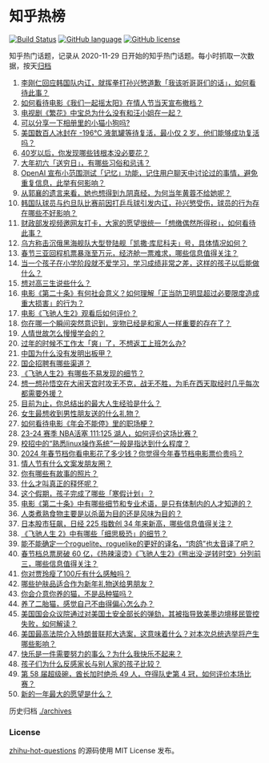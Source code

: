 # 知乎热榜
[![Build Status](https://github.com/ToWeLong/zhihu-hot-questions/workflows/CI/badge.svg)](https://github.com/ToWeLong/zhihu-hot-questions/actions)
[![GitHub language](https://img.shields.io/badge/language-golang-orange.svg)](https://golang.org/)
[![GitHub license](https://img.shields.io/github/license/ToWeLong/zhihu-hot-questions)](https://github.com/ToWeLong/zhihu-hot-questions/blob/main/LICENSE)

知乎热门话题，记录从 2020-11-29 日开始的知乎热门话题。每小时抓取一次数据，按天[归档](./archives)

<!-- BEGIN -->

1. [李刚仁回应韩国队内讧，就挥拳打孙兴慜道歉「我该听哥哥们的话」，如何看待此事？](https://www.zhihu.com/question/644319400)
1. [如何看待电影《我们一起摇太阳》在情人节当天宣布撤档？](https://www.zhihu.com/question/644329678)
1. [电视剧《繁花》中宝总为什么没有和汪小姐在一起？](https://www.zhihu.com/question/637599975)
1. [可以分享一下相册里的小猫小狗吗?](https://www.zhihu.com/question/637631565)
1. [美国数百人冰封在 -196℃ 液氮罐等待复活，最小仅 2 岁，他们能够成功复活吗？](https://www.zhihu.com/question/644139715)
1. [40岁以后，你发现哪些钱根本没必要花？](https://www.zhihu.com/question/593808844)
1. [大年初六「送穷日」，有哪些习俗和忌讳？](https://www.zhihu.com/question/644368927)
1. [OpenAI 宣布小范围测试「记忆」功能，记住用户聊天中讨论过的事情，避免重复信息，此举有何影响？](https://www.zhihu.com/question/644289079)
1. [从郭襄的遗言来看，她也想得到九阴真经，为何当年黄蓉不给她呢？](https://www.zhihu.com/question/644275411)
1. [韩国队球员与约旦队比赛前因打乒乓球引发内讧，孙兴慜受伤，球员的行为存在哪些不好影响？](https://www.zhihu.com/question/644309563)
1. [财政部发视频邀网友打卡，大家的愿望很统一「想缴偶然所得税」，如何看待此事？](https://www.zhihu.com/question/644321152)
1. [乌方称击沉俄黑海舰队大型登陆舰「凯撒·库尼科夫」号，具体情况如何？](https://www.zhihu.com/question/644308685)
1. [春节三亚回程机票暴涨至万元，经济舱一票难求，哪些信息值得关注？](https://www.zhihu.com/question/644284444)
1. [当一个孩子在小学阶段就不爱学习，学习成绩非常之差，这样的孩子以后能做什么？](https://www.zhihu.com/question/461481166)
1. [想对高三生说些什么？](https://www.zhihu.com/question/497464068)
1. [电影《第二十条》有何社会意义？如何理解「正当防卫明显超过必要限度造成重大损害」的行为？](https://www.zhihu.com/question/643314511)
1. [电影《飞驰人生2》观看后如何评价？](https://www.zhihu.com/question/644141554)
1. [你在哪一个瞬间突然意识到，宠物已经是和家人一样重要的存在了？](https://www.zhihu.com/question/641183735)
1. [人情世故怎么慢慢学会的？](https://www.zhihu.com/question/523765446)
1. [过年的时候不工作太「爽」了，不想返工上班怎么办?](https://www.zhihu.com/question/642870359)
1. [中国为什么没有发明出板甲？](https://www.zhihu.com/question/347733613)
1. [国企招聘有哪些渠道？](https://www.zhihu.com/question/456506815)
1. [《飞驰人生2》有哪些不易发现的细节？](https://www.zhihu.com/question/643914336)
1. [想一想孙悟空在大闹天宫时攻无不克，战无不胜，为毛在西天取经时几乎每次都需要外援？](https://www.zhihu.com/question/639164097)
1. [目前为止，你总结出的最大人生经验是什么？](https://www.zhihu.com/question/313830485)
1. [女生最想收到男性朋友送的什么礼物？](https://www.zhihu.com/question/21054413)
1. [如何看待电影《年会不能停》里的职场梗？](https://www.zhihu.com/question/637830364)
1. [23-24 赛季 NBA活塞 111:125 湖人，如何评价这场比赛？](https://www.zhihu.com/question/644284872)
1. [校招中的“熟悉linux操作系统”一般是指达到什么程度？](https://www.zhihu.com/question/517101428)
1. [2024 年春节档你看电影花了多少钱？你觉得今年春节档电影票价贵吗？](https://www.zhihu.com/question/644233545)
1. [情人节有什么文案发朋友圈？](https://www.zhihu.com/question/444143968)
1. [你有哪些有故事的照片？](https://www.zhihu.com/question/355598453)
1. [什么才叫真正的释怀呢？](https://www.zhihu.com/question/605017306)
1. [这个假期，孩子完成了哪些「寒假计划」？](https://www.zhihu.com/question/578329983)
1. [电影《第二十条》中有哪些细节和专业术语，是只有体制内的人才知道的？](https://www.zhihu.com/question/643304556)
1. [人类煮熟食物主要是以杀菌为目的还是风味为目的？](https://www.zhihu.com/question/643863353)
1. [日本股市狂飙，日经 225 指数创 34 年来新高，哪些信息值得关注？](https://www.zhihu.com/question/644284446)
1. [《飞驰人生 2》中有哪些「细思极恐」的细节？](https://www.zhihu.com/question/643882313)
1. [能不能确定一个roguelite、roguelike的更好的译名，“肉鸽”也太音译了吧？](https://www.zhihu.com/question/642937586)
1. [春节档总票房破 60 亿，《热辣滚烫》《飞驰人生2》《熊出没·逆转时空》分列前三，哪些信息值得关注？](https://www.zhihu.com/question/644342187)
1. [你对贾玲瘦了100斤有什么感触吗？](https://www.zhihu.com/question/643914372)
1. [哪些护肤品适合作为新年礼物送给男朋友？](https://www.zhihu.com/question/633760500)
1. [你会介意你养的猫，不是品种猫吗？](https://www.zhihu.com/question/641183936)
1. [养了二胎猫，感觉自己不由得偏心怎么办？](https://www.zhihu.com/question/640790514)
1. [美国国会众议院通过对美国土安全部长的弹劾，其被指导致美墨边境移民管控失败，如何解读？](https://www.zhihu.com/question/644276353)
1. [美国最高法院介入特朗普联邦大选案，这意味着什么？对本次总统选举将产生哪些影响？](https://www.zhihu.com/question/644314870)
1. [快乐是一件需要努力的事么？为什么我快乐不起来？](https://www.zhihu.com/question/642967990)
1. [孩子们为什么反感家长与别人家的孩子比较？](https://www.zhihu.com/question/643972632)
1. [第 58 届超级碗，酋长加时绝杀 49 人，夺得队史第 4 冠，如何评价本场比赛？](https://www.zhihu.com/question/644064306)
1. [新的一年最大的愿望是什么？](https://www.zhihu.com/question/641155977)

<!-- END -->

历史归档 [./archives](./archives)


### License
[zhihu-hot-questions](https://github.com/towelong/zhihu-hot-questions) 的源码使用 MIT License 发布。